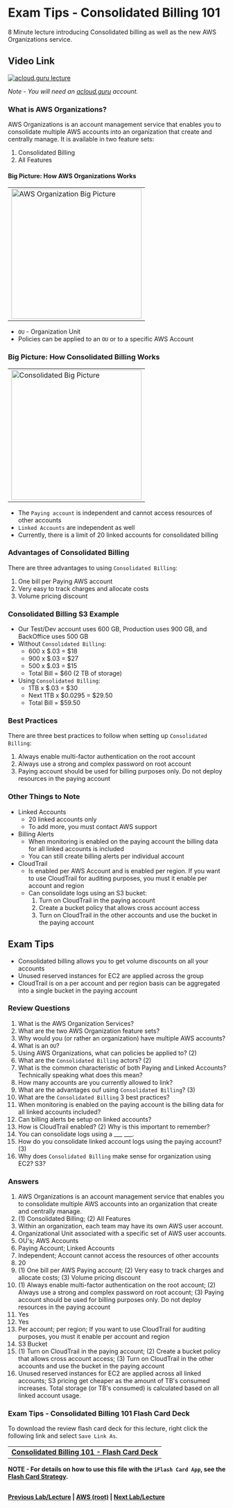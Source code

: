 Exam Tips - Consolidated Billing 101
======

8 Minute lecture introducing Consolidated billing as well as the new AWS Organizations service.

  
## Video Link

[![acloud.guru lecture](https://i.imgur.com/yf4Im3g.png)](https://acloud.guru/course/aws-certified-solutions-architect-associate/learn/additional-exam-tips/consolidated-billing/watch)

*Note - You will need an [acloud.guru](acloud.guru) account.*
 

### What is AWS Organizations?

AWS Organizations is an account management service that enables you to consolidate multiple AWS accounts into an 
organization that create and centrally manage. It is available in two feature sets:

  1.  Consolidated Billing
  2.  All Features
  
  
#### Big Picture: How AWS Organizations Works

<table>
<tr>
<td>
 <img src="https://i.imgur.com/2jThOqD.png" width="300" title="AWS Organization Big Picture" />
</td>
</tr>
</table>

* `OU` - Organization Unit
* Policies can be applied to an `OU` or to a specific AWS Account


### Big Picture: How Consolidated Billing Works

<table>
<tr>
<td>
 <img src="https://i.imgur.com/GVBNhEc.png" width="300" title="Consolidated Big Picture" />
</td>
</tr>
</table>

* The `Paying account` is independent and cannot access resources of other accounts
* `Linked Accounts` are independent as well
* Currently, there is a limit of 20 linked accounts for consolidated billing


### Advantages of Consolidated Billing

There are three advantages to using `Consolidated Billing`:

1.  One bill per Paying AWS account
2.  Very easy to track charges and allocate costs
3.  Volume pricing discount


### Consolidated Billing S3 Example

* Our Test/Dev account uses 600 GB, Production uses 900 GB, and BackOffice uses 500 GB
* Without `Consolidated Billing`:
  * 600 x $.03          = $18
  * 900 x $.03          = $27
  * 500 x $.03          = $15
  * Total Bill          = $60 (2 TB of storage)
* Using `Consolidated Billing`:
  * 1TB x $.03          = $30
  * Next 1TB x $0.0295  = $29.50
  * Total Bill          = $59.50


### Best Practices

There are three best practices to follow when setting up `Consolidated Billing`:

1.  Always enable multi-factor authentication on the root account
2.  Always use a strong and complex password on root account
3.  Paying account should be used for billing purposes only. Do not deploy resources in the paying account


### Other Things to Note

* Linked Accounts
  * 20 linked accounts only
  * To add more, you must contact AWS support
* Billing Alerts
  * When monitoring is enabled on the paying account the billing data for all linked accounts is 
    included
  * You can still create billing alerts per individual account
* CloudTrail
  * Is enabled per AWS Account and is enabled per region. If you want to use CloudTrail for 
    auditing purposes, you must it enable per account and region
  * Can consolidate logs using an S3 bucket:
    1.  Turn on CloudTrail in the paying account
    2.  Create a bucket policy that allows cross account access
    3.  Turn on CloudTrail in the other accounts and use the bucket in the paying account
 

## Exam Tips

* Consolidated billing allows you to get volume discounts on all your accounts
* Unused reserved instances for EC2 are applied across the group
* CloudTrail is on a per account and per region basis can be aggregated into a single bucket
  in the paying account 
  
 
### Review Questions

1.  What is the AWS Organization Services?
2.  What are the two AWS Organization feature sets?
3.  Why would you (or rather an organization) have multiple AWS accounts?
4.  What is an `OU`?
5.  Using AWS Organizations, what can policies be applied to? (2)
6.  What are the `Consolidated Billing` actors? (2)
7.  What is the common characteristic of both Paying and Linked Accounts? Technically speaking
    what does this mean?
8.  How many accounts are you currently allowed to link? 
9.  What are the advantages ouf using `Consolidated Billing`? (3)
10. What are the `Consolidated Billing` 3 best practices?
11. When monitoring is enabled on the paying account is the billing data for all linked accounts 
    included?
12. Can billing alerts be setup on linked accounts?
13. How is CloudTrail enabled? (2) Why is this important to remember?
14. You can consolidate logs using a ___ ___.
15. How do you consolidate linked account logs using the paying account? (3)
16. Why does `Consolidated Billing` make sense for organization using EC2? S3? 


### Answers

1.  AWS Organizations is an account management service that enables you to consolidate multiple AWS accounts into an 
    organization that create and centrally manage.
2.  (1) Consolidated Billing; (2) All Features
3.  Within an organization, each team may have its own AWS user account.
4.  Organizational Unit associated with a specific set of AWS user accounts.
5.  OU's; AWS Accounts
6.  Paying Account; Linked Accounts
7.  Independent; Account cannot access the resources of other accounts
8.  20
9.  (1) One bill per AWS Paying account; (2) Very easy to track charges and allocate costs;
    (3) Volume pricing discount
10. (1) Always enable multi-factor authentication on the root account; (2) Always use a strong and complex 
    password on root account; (3) Paying account should be used for billing purposes only. Do not deploy 
    resources in the paying account
11. Yes
12. Yes
13. Per account; per region; If you want to use CloudTrail for auditing purposes, you must it 
    enable per account and region
14. S3 Bucket
15. (1) Turn on CloudTrail in the paying account; (2) Create a bucket policy that allows cross account 
    access; (3) Turn on CloudTrail in the other accounts and use the bucket in the paying account
16. Unused reserved instances for EC2 are applied across all linked accounts; S3 pricing get cheaper as the
    amount of TB's consumed increases. Total storage (or TB's consumed) is calculated based on
    all linked account usage.


### Exam Tips - Consolidated Billing 101 Flash Card Deck
  
To download the review flash card deck for this lecture, right click the following link and select
`Save Link As`. 

<table>
 <tr>
 <td>
 <b><a href="exam-tips-consolidated-billing-101-flashcards.txt" download="exam-tips-consolidated-billing-101-flashcards.txt">Consolidated Billing 101 - Flash Card Deck</a></b>
 </td>
 </tr>
 </table>  

  
**NOTE - For details on how to use this file with the `iFlash Card App`, see the [Flash Card Strategy](https://github.com/bradyhouse/house/tree/master/fiddles/aws#flash-card-strategy).**  


## 

**[Previous Lab/Lecture](exam-tips-feedback.md) | [AWS (root)](../readme.adoc) | [Next Lab/Lecture](exam-tips-consolidated-billing-101.md)**
